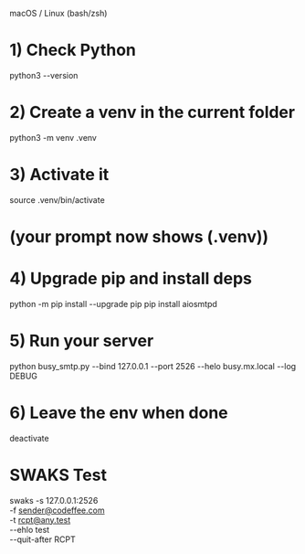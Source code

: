 macOS / Linux (bash/zsh)

# 1) Check Python
python3 --version

# 2) Create a venv in the current folder
python3 -m venv .venv

# 3) Activate it
source .venv/bin/activate

# (your prompt now shows (.venv))

# 4) Upgrade pip and install deps
python -m pip install --upgrade pip
pip install aiosmtpd

# 5) Run your server
python busy_smtp.py --bind 127.0.0.1 --port 2526 --helo busy.mx.local --log DEBUG

# 6) Leave the env when done
deactivate

# SWAKS Test

swaks -s 127.0.0.1:2526 \
  -f sender@codeffee.com \
  -t rcpt@any.test \
  --ehlo test \
  --quit-after RCPT